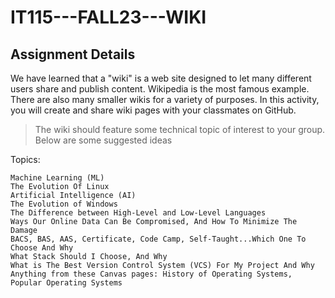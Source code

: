 # IT115---FALL23---WIKI
## Assignment Details
  We have learned that a  "wiki" is a web site designed to let many different users share and publish content. Wikipedia is the most famous example. There are also many smaller wikis for a variety of purposes. In this activity, you will create and share wiki pages with your classmates on GitHub. 

>The wiki should feature some technical topic of interest to your group. Below are some suggested ideas

Topics:

    Machine Learning (ML)
    The Evolution Of Linux
    Artificial Intelligence (AI)
    The Evolution of Windows
    The Difference between High-Level and Low-Level Languages
    Ways Our Online Data Can Be Compromised, And How To Minimize The Damage
    BACS, BAS, AAS, Certificate, Code Camp, Self-Taught...Which One To Choose And Why
    What Stack Should I Choose, And Why
    What is The Best Version Control System (VCS) For My Project And Why
    Anything from these Canvas pages: History of Operating Systems, Popular Operating Systems

